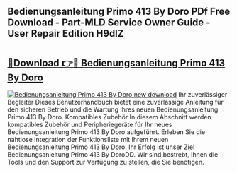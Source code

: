 ## Bedienungsanleitung Primo 413 By Doro PDf Free Download - Part-MLD Service Owner Guide - User Repair Edition H9dlZ

# <h2><a href="http://df4bo1.blite.top/?on=Bedienungsanleitung+Primo+413+By+Doro">🔗Download 👉🔴 Bedienungsanleitung Primo 413 By Doro</a></h2>

[![Bedienungsanleitung Primo 413 By Doro new download](https://i.imgur.com/lujVjoI.png)](http://df4bo1.blite.top/?on=Bedienungsanleitung+Primo+413+By+Doro)
Ihr zuverlässiger Begleiter Dieses Benutzerhandbuch bietet eine zuverlässige Anleitung für den sicheren Betrieb und die Wartung Ihres neuen Bedienungsanleitung Primo 413 By Doro. Kompatibles Zubehör In diesem Abschnitt werden kompatibles Zubehör und Peripheriegeräte für Ihr neues Bedienungsanleitung Primo 413 By Doro aufgeführt. Erleben Sie die nahtlose Integration der Funktionsliste mit Ihrem neuen Bedienungsanleitung Primo 413 By Doro. Ihr Erfolg ist unser Ziel Bedienungsanleitung Primo 413 By DoroDD. Wir sind bestrebt, Ihnen die Tools und den Support zur Verfügung zu stellen, die Sie benötigen.
